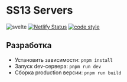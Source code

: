 # SS13 Servers

![svelte](https://img.shields.io/github/package-json/dependency-version/VChet/ss13-servers/dev/svelte?color=ff3e00)
[![Netlify Status](https://api.netlify.com/api/v1/badges/0215ece1-5982-4660-bca5-09807250c1db/deploy-status)](https://app.netlify.com/sites/ss13-servers/deploys)
[![code style](https://antfu.me/badge-code-style.svg)](https://github.com/antfu/eslint-config)

## Разработка

- Установить зависимости: `pnpm install`
- Запуск dev-сервера: `pnpm run dev`
- Сборка production версии: `pnpm run build`
